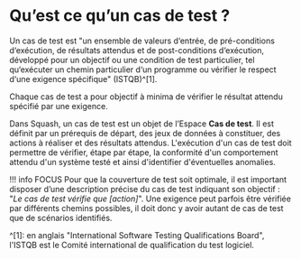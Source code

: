 # Qu’est ce qu’un cas de test ?

Un cas de test est "un ensemble de valeurs d‘entrée, de pré-conditions d‘exécution, de résultats attendus et de post-conditions d‘exécution, développé pour un objectif ou une condition de test particulier, tel qu‘exécuter un chemin particulier d‘un programme ou vérifier le respect d‘une exigence spécifique" (ISTQB)^[1].

Chaque cas de test a pour objectif à minima de vérifier le résultat attendu spécifié par une exigence.

Dans Squash, un cas de test est un objet de l’Espace **Cas de test**. Il est définit par un prérequis de départ, des jeux de données à constituer, des actions à réaliser et des résultats attendus. L'exécution d'un cas de test doit permettre de vérifier, étape par étape, la conformité d'un comportement attendu d'un système testé et ainsi d'identifier d'éventuelles anomalies. 

!!! info FOCUS
    Pour que la couverture de test soit optimale, il est important disposer d’une description précise du cas de test indiquant son objectif : "*Le cas de test vérifie que [action]*". Une exigence peut parfois être vérifiée par différents chemins possibles, il doit donc y avoir autant de cas de test que de scénarios identifiés.

^[1]: en anglais "International Software Testing Qualifications Board", l'ISTQB est le Comité international de qualification du test logiciel.
<!--stackedit_data:
eyJoaXN0b3J5IjpbLTk5MDU1MjU4OCwxMDg4NzgyOTQwLDE5Mj
Y2NjQ2NzQsNjk4NjA0MTkxLC0zODcwNDk0MzEsMTEwNTc3OTkw
NywtMjEzNTUzMTQyMSwxMzU5MTc4MzIsLTEyMDM5NjM5MzgsLT
E2OTc2MDQxMjQsLTEzMjU2NTc2ODIsMjE0MDcwODIxLC0xMzE2
NTI1NzczLDI4NzU3OTU3MCwtNDU0MDgzNzc1LDE2NzUzMjE2OD
gsLTE1NTY4Mjg2MDIsMTUxMDY1NjA2NSwtOTI5MTg2NzczXX0=

-->
